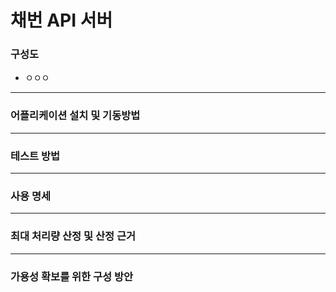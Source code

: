# 채번 API 서버

### 구성도
- ㅇㅇㅇ
---

### 어플리케이션 설치 및 기동방법

---

### 테스트 방법

---

### 사용 명세

---

### 최대 처리량 산정 및 산정 근거

---

### 가용성 확보를 위한 구성 방안

